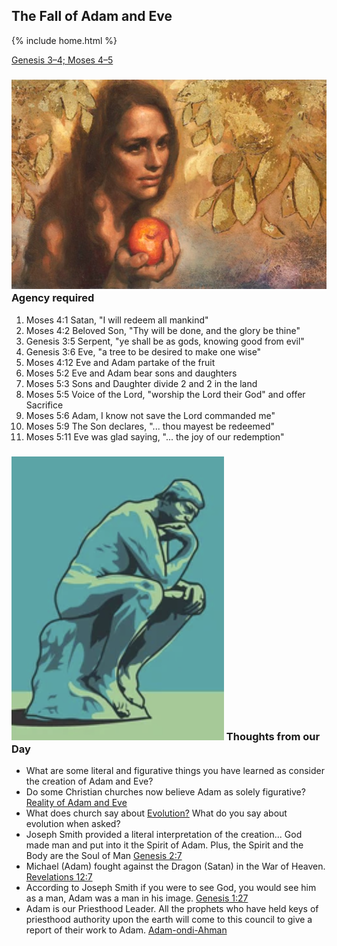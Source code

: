 ## The Fall of Adam and Eve

{% include home.html %}

[Genesis 3–4; Moses 4–5](https://abn.churchofjesuschrist.org/study/manual/come-follow-me-for-sunday-school-old-testament-2022/03?lang=eng)

### ![creation](/docs/assets/images/Eve.jpeg) Agency required
1. Moses 4:1 Satan, "I will redeem all mankind"
2. Moses 4:2 Beloved Son, "Thy will be done, and the glory be thine"
3. Genesis 3:5 Serpent, "ye shall be as gods, knowing good from evil"
4. Genesis 3:6 Eve, "a tree to be desired to make one wise"
5. Moses 4:12 Eve and Adam partake of the fruit
6. Moses 5:2  Eve and Adam bear sons and daughters
7. Moses 5:3 Sons and Daughter divide 2 and 2 in the land
8. Moses 5:5 Voice of the Lord, "worship the Lord their God" and offer Sacrifice
9. Moses 5:6 Adam, I know not save the Lord commanded me"
10. Moses 5:9 The Son declares, "... thou mayest be redeemed"
11. Moses 5:11 Eve was glad saying, "... the joy of our redemption"

### ![thinking](/docs/assets/images/thinking.png) Thoughts from our Day
* What are some literal and figurative things you have learned as consider the creation of Adam and Eve?
* Do some Christian churches now believe Adam as solely figurative?  [Reality of Adam and Eve](https://catholicreview.org/catholic-church-has-evolving-answer-on-reality-of-adam-and-eve/)
* What does church say about [Evolution?](https://abn.churchofjesuschrist.org/study/new-era/2016/10/to-the-point/what-does-the-church-believe-about-evolution?lang=eng&adobe_mc_ref=https%3A%2F%2Fwww.churchofjesuschrist.org%2Fstudy%2Fnew-era%2F2016%2F10%2Fto-the-point%2Fwhat-does-the-church-believe-about-evolution%3Flang%3Deng&adobe_mc_sdid=SDID%3D7698AF8E81A852D4-3361E03B41C9CDC2%7CMCORGID%3D66C5485451E56AAE0A490D45%2540AdobeOrg%7CTS%3D1642291789)  What do you say about evolution when asked?
* Joseph Smith provided a literal interpretation of the creation... God made man and put into it the Spirit of Adam.  Plus, the Spirit and the Body are the Soul of Man [Genesis 2:7](https://abn.churchofjesuschrist.org/study/scriptures/ot/gen/2?lang=eng)
* Michael (Adam) fought against the Dragon (Satan) in the War of Heaven.  [Revelations 12:7](https://abn.churchofjesuschrist.org/study/scriptures/nt/rev/12?lang=eng)
* According to Joseph Smith if you were to see God, you would see him as a man, Adam was a man in his image. [Genesis 1:27](https://abn.churchofjesuschrist.org/study/scriptures/ot/gen/1?lang=eng)
* Adam is our Priesthood Leader.  All the prophets who have held keys of priesthood authority upon the earth will come to this council to give a report of their work to Adam. [Adam-ondi-Ahman](https://www.churchofjesuschrist.org/manual/primary-5/lesson-30?lang=eng)
